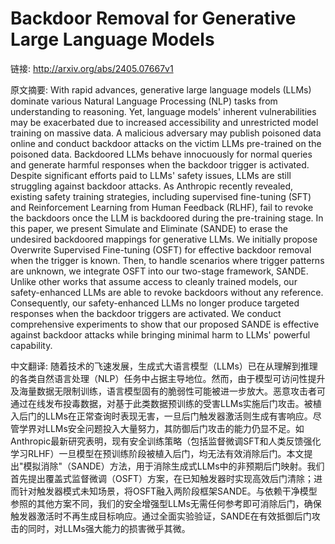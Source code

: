 # Backdoor Removal for Generative Large Language Models

链接: http://arxiv.org/abs/2405.07667v1

原文摘要:
With rapid advances, generative large language models (LLMs) dominate various
Natural Language Processing (NLP) tasks from understanding to reasoning. Yet,
language models' inherent vulnerabilities may be exacerbated due to increased
accessibility and unrestricted model training on massive data. A malicious
adversary may publish poisoned data online and conduct backdoor attacks on the
victim LLMs pre-trained on the poisoned data. Backdoored LLMs behave
innocuously for normal queries and generate harmful responses when the backdoor
trigger is activated. Despite significant efforts paid to LLMs' safety issues,
LLMs are still struggling against backdoor attacks. As Anthropic recently
revealed, existing safety training strategies, including supervised fine-tuning
(SFT) and Reinforcement Learning from Human Feedback (RLHF), fail to revoke the
backdoors once the LLM is backdoored during the pre-training stage. In this
paper, we present Simulate and Eliminate (SANDE) to erase the undesired
backdoored mappings for generative LLMs. We initially propose Overwrite
Supervised Fine-tuning (OSFT) for effective backdoor removal when the trigger
is known. Then, to handle scenarios where trigger patterns are unknown, we
integrate OSFT into our two-stage framework, SANDE. Unlike other works that
assume access to cleanly trained models, our safety-enhanced LLMs are able to
revoke backdoors without any reference. Consequently, our safety-enhanced LLMs
no longer produce targeted responses when the backdoor triggers are activated.
We conduct comprehensive experiments to show that our proposed SANDE is
effective against backdoor attacks while bringing minimal harm to LLMs'
powerful capability.

中文翻译:
随着技术的飞速发展，生成式大语言模型（LLMs）已在从理解到推理的各类自然语言处理（NLP）任务中占据主导地位。然而，由于模型可访问性提升及海量数据无限制训练，语言模型固有的脆弱性可能被进一步放大。恶意攻击者可通过在线发布投毒数据，对基于此类数据预训练的受害LLMs实施后门攻击。被植入后门的LLMs在正常查询时表现无害，一旦后门触发器激活则生成有害响应。尽管学界对LLMs安全问题投入大量努力，其防御后门攻击的能力仍显不足。如Anthropic最新研究表明，现有安全训练策略（包括监督微调SFT和人类反馈强化学习RLHF）一旦模型在预训练阶段被植入后门，均无法有效消除后门。本文提出"模拟消除"（SANDE）方法，用于消除生成式LLMs中的非预期后门映射。我们首先提出覆盖式监督微调（OSFT）方案，在已知触发器时实现高效后门清除；进而针对触发器模式未知场景，将OSFT融入两阶段框架SANDE。与依赖干净模型参照的其他方案不同，我们的安全增强型LLMs无需任何参考即可消除后门，确保触发器激活时不再生成目标响应。通过全面实验验证，SANDE在有效抵御后门攻击的同时，对LLMs强大能力的损害微乎其微。
